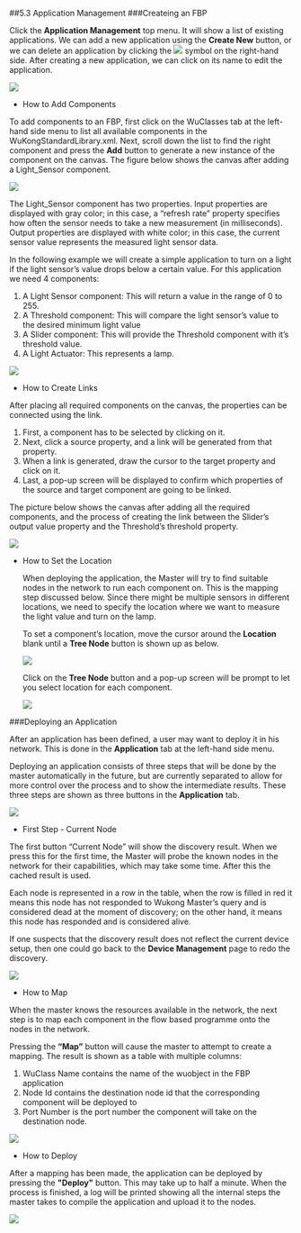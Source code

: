 ##5.3 Application Management
###Createing an FBP  

<!--
*This section  is revised from [PREVIOUS WUKONG UI MANUAL](https://docs.google.com/document/d/1d06id4TxZu5Cp6MvyJ4-2rgaHDvMKR29IIUpdW72_IY/edit#).*
-->
Click the **Application Management** top menu. It will show a list of existing applications. We can add a new application using the **Create New** button, or we can delete an application by clicking the ![](https://raw.githubusercontent.com/wukong-ntu/wukong-gitbook-figures/master/figures/05-Web/FBP/7.png)  symbol on the right-hand side. After creating a new application, we can click on its name to edit the application.  

![](https://raw.githubusercontent.com/wukong-ntu/wukong-gitbook-figures/master/figures/05-Web/FBP/0.png)

*  How to Add Components   

  To add components to an FBP, first click on the WuClasses tab at the left-hand side menu to list all available components in the WuKongStandardLibrary.xml. Next, scroll down the list to find the right component and press the **Add** button to generate a new instance of the component on the canvas. The figure below shows the canvas after adding a Light_Sensor component. 
  
  ![](https://raw.githubusercontent.com/wukong-ntu/wukong-gitbook-figures/master/figures/05-Web/FBP/1.png)

 The Light_Sensor component has two properties. Input properties are displayed with gray color; in this case, a “refresh rate” property specifies how often the sensor needs to take a new measurement (in milliseconds). Output properties are displayed with white color; in this case, the current sensor value represents the measured light sensor data.  
 
 In the following example we will create a simple application to turn on a light if the light sensor’s value drops below a certain value. For this application we need 4 components:   
  1. A Light Sensor component: This will return a value in the range of 0 to 255.  
  2. A Threshold component: This will compare the light sensor’s value to the desired minimum light value  
  3. A Slider component: This will provide the Threshold component with it’s threshold value.   
  4. A Light Actuator: This represents a lamp.  
  
  ![](https://raw.githubusercontent.com/wukong-ntu/wukong-gitbook-figures/master/figures/05-Web/FBP/2.png)  
    
*  How to Create Links   

  After placing all required components on the canvas, the properties can be connected using the link.   
  1. First, a component has to be selected by clicking on it.   
  2. Next, click a source property, and a link will be generated from that property. 
  3. When a link is generated, draw the cursor to the target property and click on it.
  4. Last, a pop-up screen will be displayed to confirm which properties of the source and target component are going to be linked.  
  
  The picture below shows the canvas after adding all the required components, and the process of creating the link between the Slider’s output value property and the Threshold’s threshold property.  

  ![](https://raw.githubusercontent.com/wukong-ntu/wukong-gitbook-figures/master/figures/05-Web/FBP/4.png)  
   

*  How to Set the Location  

   When deploying the application, the Master will try to find suitable nodes in the network to run each component on. This is the mapping step discussed below. Since there might be multiple sensors in different locations, we need to specify the location where we want to measure the light value and turn on the lamp.

   To set a component’s location, move the cursor around the **Location** blank until a **Tree Node** button is shown up as below. 
   
   ![](https://raw.githubusercontent.com/wukong-ntu/wukong-gitbook-figures/master/figures/05-Web/FBP/8.png)    
   
   Click on the **Tree Node** button and a pop-up screen will be prompt to let you select location for each component.  

   ![](https://raw.githubusercontent.com/wukong-ntu/wukong-gitbook-figures/master/figures/05-Web/FBP/9.png)  


###Deploying an Application

After an application has been defined, a user may want to deploy it in his network. This is done in the **Application** tab at the left-hand side menu. 

Deploying an application consists of three steps that will be done by the master automatically in the future, but are currently separated to allow for more control over the process and to show the intermediate results.
These three steps are shown as three buttons in the **Application** tab.

![](https://raw.githubusercontent.com/wukong-ntu/wukong-gitbook-figures/master/figures/05-Web/FBP/11.png)  


*  First Step - Current Node   

  The first button “Current Node” will show the discovery result. When we press this for the first time, the Master will probe the known nodes in the network for their capabilities, which may take some time. After this the cached result is used.  
   
  Each node is represented in a row in the table, when the row is filled in red it means this node has not responded to Wukong Master’s query and is considered dead at the moment of discovery; on the other hand, it means this node has responded and is considered alive.   
  
  If one suspects that the discovery result does not reflect the current device setup, then one could go back to the **Device Management** page to redo the discovery.  

  ![](https://raw.githubusercontent.com/wukong-ntu/wukong-gitbook-figures/master/figures/05-Web/FBP/13.png)
  
  
*  How to Map  

  When the master knows the resources available in the network, the next step is to map each component in the flow based programme onto the nodes in the network.  
  
  Pressing the **“Map”** button will cause the master to attempt to create a mapping. The result is shown as a table with multiple columns:  
  1. WuClass Name contains the name of the wuobject in the FBP application  
  2. Node Id contains the destination node id that the corresponding component will be deployed to
  3. Port Number is the port number the component will take on the destination node.

  ![](https://raw.githubusercontent.com/wukong-ntu/wukong-gitbook-figures/master/figures/05-Web/FBP/12.png)


*  How to Deploy  
  
  After a mapping has been made, the application can be deployed by pressing the **"Deploy"** button. This may take up to half a minute. When the process is finished, a log will be printed showing all the internal steps the master takes to compile the application and upload it to the nodes.  

  ![](https://raw.githubusercontent.com/wukong-ntu/wukong-gitbook-figures/master/figures/05-Web/FBP/14.png)



